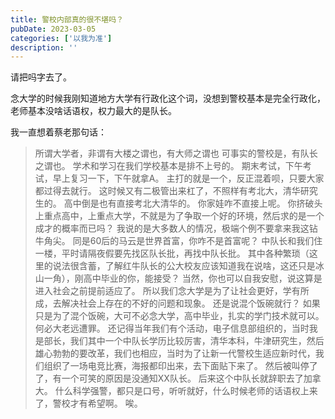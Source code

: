 ```yaml
---
title: 警校内部真的很不堪吗？
pubDate: 2023-03-05
categories: ['以我为准']
description: ''
---
```


请把吗字去了。

念大学的时候我刚知道地方大学有行政化这个词，没想到警校基本是完全行政化，老师基本没啥话语权，权力最大的是队长。

我一直想着蔡老那句话：

> 所谓大学者，非谓有大楼之谓也，有大师之谓也
可事实的警校是，有队长之谓也。
学术和学习在我们学校基本是排不上号的。
期末考试，下午考试，早上复习一下，下午就拿A。
主打的就是一个，反正混着呗，只要大家都过得去就行。
这时候又有二极管出来杠了，不照样有考北大，清华研究生的。
高中倒是也有直接考北大清华的。
你家娃咋不直接上呢。
你挤破头上重点高中，上重点大学，不就是为了争取一个好的环境，然后求的是一个成才的概率而已吗？
我说的是大多数人的情况，极端个例不要拿来我这钻牛角尖。
同是60后的马云是世界首富，你咋不是首富呢？
中队长和我们住一楼，平时请隔夜假要先找区队长批，再找中队长批。
其中各种繁琐（这里的说法很含蓄，了解红牛队长的公大校友应该知道我在说啥，这还只是冰山一角），刚高中毕业的你，能接受？
当然，你也可以自我安慰，说这算是进入社会之前提前适应了。
所以我们念大学是为了让社会更好，学有所成，去解决社会上存在的不好的问题和现象。
还是说混个饭碗就行？
如果只是为了混个饭碗，大可不必念大学，高中毕业，扎实的学门技术就可以。何必大老远遭罪。
还记得当年我们有个活动，电子信息部组织的，当时我是部长，我们其中一个中队长学历比较厉害，清华本科，牛津研究生，然后雄心勃勃的要改革，我们也相应，当时为了让新一代警校生适应新时代，我们组织了一场电竞比赛，海报都印出来，去下面贴下来了。
然后被叫停了了，有一个可笑的原因是没通知XX队长。
后来这个中队长就辞职去了加拿大。
什么科学强警，都只是口号，听听就好，什么时候老师的话语权上来了，警校才有希望啊。
唉。



